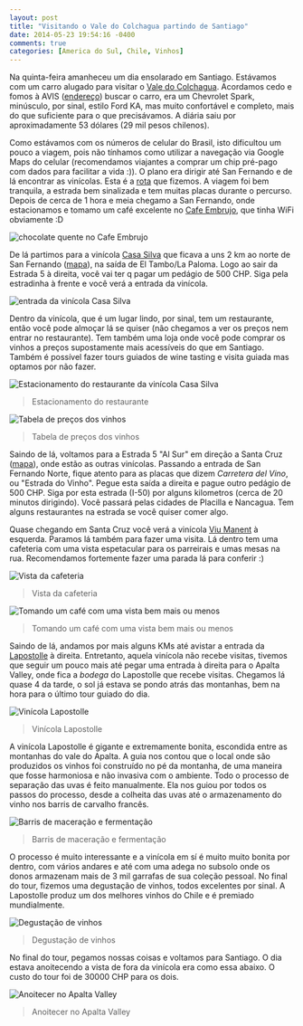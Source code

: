 ```yaml
---
layout: post
title: "Visitando o Vale do Colchagua partindo de Santiago"
date: 2014-05-23 19:54:16 -0400
comments: true
categories: [America do Sul, Chile, Vinhos]
---
```


Na quinta-feira amanheceu um dia ensolarado em Santiago. Estávamos com um carro alugado para visitar o [Vale do Colchagua](http://en.wikipedia.org/wiki/Colchagua_Valley#Colchagua_Valley_wine_region). Acordamos cedo e fomos à AVIS ([endereço](https://www.google.com/maps/place/Luz+2934,+Las+Condes,+Regi%C3%B3n+Metropolitana,+Chile/@-33.4138552,-70.6023879,17z/data=!4m7!1m4!3m3!1s0x9662cf4113c45a11:0x858072fa479e476f!2sLuz+2880!3b1!3m1!1s0x9662cf4113c45a11:0xdd5e6bbd014ee2f1)) buscar o carro, era um Chevrolet Spark, minúsculo, por sinal, estilo Ford KA, mas muito confortável e completo, mais do que suficiente para o que precisávamos. A diária saiu por aproximadamente 53 dólares (29 mil pesos chilenos).

Como estávamos com os números de celular do Brasil, isto dificultou um pouco a viagem, pois não tínhamos como utilizar a navegação via Google Maps do celular (recomendamos viajantes a comprar um chip pré-pago com dados para facilitar a vida :)). O plano era dirigir até San Fernando e de lá encontrar as vinícolas. Esta é a [rota](https://www.google.com/maps/dir/Luz+2934,+Las+Condes,+Regi%C3%B3n+Metropolitana,+Chile/San+Fernando,+O'Higgins+Region,+Chile/@-33.9959624,-71.3302605,9z/data=!3m1!4b1!4m13!4m12!1m5!1m1!1s0x9662cf4113c45a11:0xdd5e6bbd014ee2f1!2m2!1d-70.6018223!2d-33.4121257!1m5!1m1!1s0x9664c7b3736834b3:0x4af1bd3814cb2a06!2m2!1d-70.99078!2d-34.58586) que fizemos. A viagem foi bem tranquila, a estrada bem sinalizada e tem muitas placas durante o percurso. Depois de cerca de 1 hora e meia chegamo a San Fernando, onde estacionamos e tomamo um café excelente no [Cafe Embrujo](https://www.facebook.com/pages/EMBRUJO-Cafeteria-Teteria/255141311277867), que tinha WiFi obviamente :D

![chocolate quente no Cafe Embrujo](/images/2014/05/hot_chocolate.jpg)

De lá partimos para a vinícola [Casa Silva](http://www.casasilva.cl/) que ficava a uns 2 km ao norte de San Fernando ([mapa](/images/2014/05/casasilva.png)), na saída de El Tambo/La Paloma. Logo ao sair da Estrada 5 à direita, você vai ter q pagar um pedágio de 500 CHP. Siga pela estradinha à frente e você verá a entrada da vinícola.

![entrada da vinícola Casa Silva](/images/2014/05/DSCF0723.JPG)

Dentro da vinícola, que é um lugar lindo, por sinal, tem um restaurante, então você pode almoçar lá se quiser (não chegamos a ver os preços nem entrar no restaurante). Tem também uma loja onde você pode comprar os vinhos a preços supostamente mais acessíveis do que em Santiago. Também é possível fazer tours guiados de wine tasting e visita guiada mas optamos por não fazer.

![Estacionamento do restaurante da vinícola Casa Silva](/images/2014/05/DSCF0702.JPG)
> Estacionamento do restaurante

![Tabela de preços dos vinhos](/images/2014/05/DSCF0721.JPG)
> Tabela de preços dos vinhos

Saindo de lá, voltamos para a Estrada 5 "Al Sur" em direção a Santa Cruz ([mapa](https://www.google.com/maps/search/Santa+Cruz,+Chile/@36.9794318,-122.0310751,14z)), onde estão as outras vinícolas. Passando a entrada de San Fernando Norte, fique atento para as placas que dizem *Carretera del Vino*, ou "Estrada do Vinho". Pegue esta saída a direita e pague outro pedágio de 500 CHP. Siga por esta estrada (I-50) por alguns kilometros (cerca de 20 minutos dirigindo). Você passará pelas cidades de Placilla e Nancagua. Tem alguns restaurantes na estrada se você quiser comer algo.

Quase chegando em Santa Cruz você verá a vinícola [Viu Manent](http://www.viumanent.cl/) à esquerda. Paramos lá também para fazer uma visita. Lá dentro tem uma cafeteria com uma vista espetacular para os parreirais e umas mesas na rua. Recomendamos fortemente fazer uma parada lá para conferir :)

![Vista da cafeteria](/images/2014/05/DSCF0738.JPG)
> Vista da cafeteria

![Tomando um café com uma vista bem mais ou menos](/images/2014/05/DSCF0743.JPG)
> Tomando um café com uma vista bem mais ou menos

Saindo de lá, andamos por mais alguns KMs até avistar a entrada da [Lapostolle](http://www.lapostolle.com/) à direita. Entretanto, aquela vinícola não recebe visitas, tivemos que seguir um pouco mais até pegar uma entrada à direita para o Apalta Valley, onde fica a *bodega* do Lapostolle que recebe visitas. Chegamos lá quase 4 da tarde, o sol já estava se pondo atrás das montanhas, bem na hora para o último tour guiado do dia.

![Vinícola Lapostolle](/images/2014/05/lapostolle.JPG)
> Vinícola Lapostolle

A vinícola Lapostolle é gigante e extremamente bonita, escondida entre as montanhas do vale do Apalta. A guia nos contou que o local onde são produzidos os vinhos foi construído no pé da montanha, de uma maneira que fosse harmoniosa e não invasiva com o ambiente. Todo o processo de separação das uvas é feito manualmente. Ela nos guiou por todos os passos do processo, desde a colheita das uvas até o armazenamento do vinho nos barris de carvalho francês.

![Barris de maceração e fermentação](/images/2014/05/DSCF0749.JPG)
> Barris de maceração e fermentação

O processo é muito interessante e a vinícola em sí é muito muito bonita por dentro, com vários andares e até com uma adega no subsolo onde os donos armazenam mais de 3 mil garrafas de sua coleção pessoal. No final do tour, fizemos uma degustação de vinhos, todos excelentes por sinal. A Lapostolle produz um dos melhores vinhos do Chile e é premiado mundialmente.

![Degustação de vinhos](/images/2014/05/DSCF0769.JPG)
> Degustação de vinhos

No final do tour, pegamos nossas coisas e voltamos para Santiago. O dia estava anoitecendo a vista de fora da vinícola era como essa abaixo. O custo do tour foi de 30000 CHP para os dois.

![Anoitecer no Apalta Valley](/images/2014/05/DSCF0773.JPG)
> Anoitecer no Apalta Valley